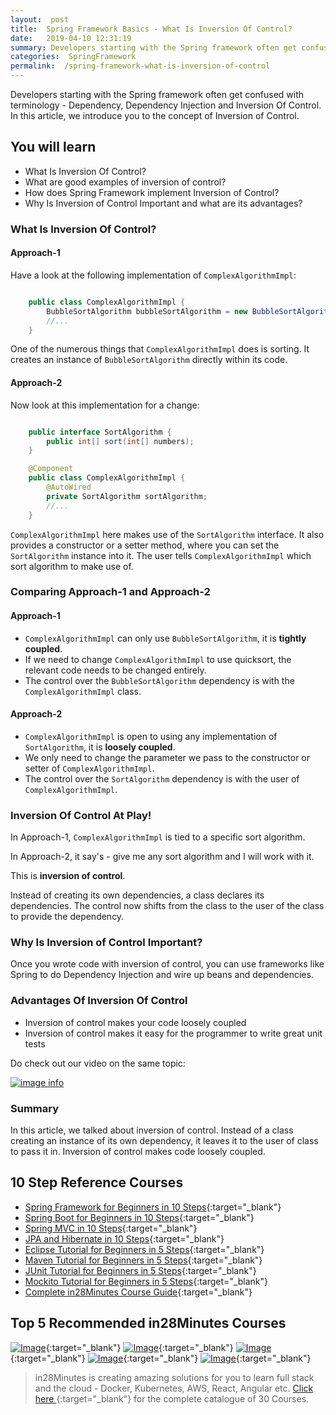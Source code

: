 ```yaml
---
layout:  post
title:  Spring Framework Basics - What Is Inversion Of Control?
date:   2019-04-10 12:31:19
summary: Developers starting with the Spring framework often get confused with terminology - Dependency, Dependency Injection and Inversion Of Control. In this article, we introduce you to the concept of Inversion of Control.
categories:  SpringFramework
permalink:  /spring-framework-what-is-inversion-of-control
---
```


Developers starting with the Spring framework often get confused with terminology - Dependency, Dependency Injection and Inversion Of Control. In this article, we introduce you to the concept of Inversion of Control.
 
## You will learn
- What Is Inversion Of Control?
- What are good examples of inversion of control?
- How does Spring Framework implement Inversion of Control?
- Why Is Inversion of Control Important and what are its advantages?

### What Is Inversion Of Control?

#### Approach-1

Have a look at the following implementation of ```ComplexAlgorithmImpl```:

```java

	public class ComplexAlgorithmImpl {
		BubbleSortAlgorithm bubbleSortAlgorithm = new BubbleSortAlgorithm();
		//...
	}

``` 

One of the numerous things that ```ComplexAlgorithmImpl``` does is sorting. It creates an instance of ```BubbleSortAlgorithm``` directly within its code. 

#### Approach-2

Now look at this implementation for a change:

```java

	public interface SortAlgorithm {
		public int[] sort(int[] numbers);
	}

	@Component
	public class ComplexAlgorithmImpl {
		@AutoWired
		private SortAlgorithm sortAlgorithm;
		//...
	}

```

```ComplexAlgorithmImpl``` here makes use of the ```SortAlgorithm``` interface. It also provides a constructor or a setter method, where you can set the ```SortAlgorithm``` instance into it. The user tells ```ComplexAlgorithmImpl``` which sort algorithm to make use of.

### Comparing Approach-1 and Approach-2

#### Approach-1

* ```ComplexAlgorithmImpl``` can only use ```BubbleSortAlgorithm```, it is **tightly coupled**. 
* If we need to change ```ComplexAlgorithmImpl``` to use quicksort, the relevant code needs to be changed entirely.
* The control over the ```BubbleSortAlgorithm``` dependency is with the ```ComplexAlgorithmImpl``` class. 


#### Approach-2

* ```ComplexAlgorithmImpl``` is open to using any implementation of ```SortAlgorithm```, it is **loosely coupled**.
* We only need to change the parameter we pass to the constructor or setter of ```ComplexAlgorithmImpl```.
*  The control over the ```SortAlgorithm``` dependency is with the user of ```ComplexAlgorithmImpl```. 

### Inversion Of Control At Play!

In Approach-1, ```ComplexAlgorithmImpl```  is tied to a specific sort algorithm. 

In Approach-2, it say's - give me any sort algorithm and I will work with it. 

This is **inversion of control**. 

Instead of creating its own dependencies, a class declares its dependencies. The control now shifts from the class to the user of the class to provide the dependency.

### Why Is Inversion of Control Important?

Once you wrote code with inversion of control, you can use frameworks like Spring to do Dependency Injection and wire up beans and dependencies.

### Advantages Of Inversion Of Control
* Inversion of control makes your code loosely coupled
* Inversion of control makes it easy for the programmer to write great unit tests

Do check out our video on the same topic:

[![image info](images/Capture-090-01.png)](https://www.youtube.com/watch?v=oLxsTnH_peI)

### Summary

In this article, we talked about inversion of control. Instead of a class creating an instance of its own dependency, it leaves it to the user of class to pass it in. Inversion of control makes code loosely coupled. 

## 10 Step Reference Courses

- [Spring Framework for Beginners in 10 Steps](https://courses.in28minutes.com/p/spring-framework-for-beginners){:target="_blank"}
- [Spring Boot for Beginners in 10 Steps](https://courses.in28minutes.com/p/spring-boot-for-beginners-in-10-steps){:target="_blank"}
- [Spring MVC in 10 Steps](https://www.youtube.com/watch?v=BjNhGaZDr0Y){:target="_blank"}
- [JPA and Hibernate in 10 Steps](https://courses.in28minutes.com/p/jpa-and-hibernate-tutorial-for-beginners-with-spring-boot){:target="_blank"}
- [Eclipse Tutorial for Beginners in 5 Steps](https://courses.in28minutes.com/p/eclipse-tutorial-for-beginners){:target="_blank"}
- [Maven Tutorial for Beginners in 5 Steps](https://courses.in28minutes.com/p/maven-tutorial-for-beginners-in-5-steps){:target="_blank"}
- [JUnit Tutorial for Beginners in 5 Steps](https://courses.in28minutes.com/p/junit-tutorial-for-beginners){:target="_blank"}
- [Mockito Tutorial for Beginners in 5 Steps](https://courses.in28minutes.com/p/mockito-for-beginner-in-5-steps){:target="_blank"}
- [Complete in28Minutes Course Guide](https://courses.in28minutes.com/p/in28minutes-course-guide){:target="_blank"}

## Top 5 Recommended in28Minutes Courses
[![Image](/images/Course-Master-Microservices-with-Spring-Boot-and-Spring-Cloud.png "Master Microservices with Spring Boot and Spring Cloud")](https://www.udemy.com/course/microservices-with-spring-boot-and-spring-cloud/?couponCode=NOVEMBER-2019){:target="_blank"}
[![Image](/images/Course-Spring-Framework-Master-Class---Beginner-to-Expert.png "Spring Master Class - Beginner to Expert")](https://www.udemy.com/course/spring-tutorial-for-beginners/?couponCode=NOVEMBER-2019){:target="_blank"}
[![Image](/images/Course-KubernetesCrashCourse.png "Kubernetes Crash Course for Java Spring Boot Developers")](https://www.udemy.com/course/kubernetes-crash-course-for-java-developers/?couponCode=NOVEMBER-2019){:target="_blank"}
[![Image](/images/Course-DockerCrashCourseForJavaSpringBootDevelopers.png "Docker Crash Course for Java Spring Boot Developers")](https://www.udemy.com/course/docker-course-with-java-and-spring-boot-for-beginners/?couponCode=NOVEMBER-2019){:target="_blank"}
[![Image](/images/Course-Go-Full-Stack-With-Spring-Boot-and-React.png "Go Full Stack with Spring Boot and React")](https://www.udemy.com/course/full-stack-application-with-spring-boot-and-react/?couponCode=NOVEMBER-2019){:target="_blank"}

> in28Minutes is creating amazing solutions for you to learn full stack and the cloud - Docker, Kubernetes, AWS, React, Angular etc. [Click here ](https://github.com/in28minutes/learn#aws-and-cloud-courses){:target="_blank"} for the complete catalogue of 30 Courses.


